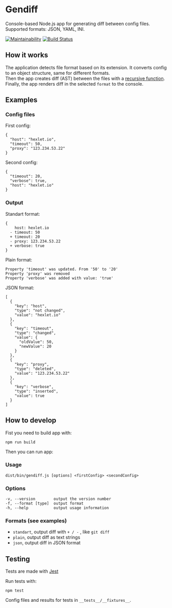 # Gendiff
Console-based Node.js app for generating diff between config files. Supported formats: JSON, YAML, INI.

[![Maintainability](https://api.codeclimate.com/v1/badges/40cf0c26816093b89911/maintainability)](https://codeclimate.com/github/fortymorgan/project-lvl2-s257/maintainability)
[![Build Status](https://travis-ci.org/fortymorgan/gendiff.svg?branch=master)](https://travis-ci.org/fortymorgan/gendiff)

## How it works

The application detects file format based on its extension. It converts config to an object structure, same for different formats.  
Then the app creates diff (AST) between the files with a [recursive function](https://github.com/fortymorgan/gendiff/blob/8ce34d2589c7f7a20ca3263f4360f7bcb3296375/src/index.js#L40). Finally, the app renders diff in the selected `format` to the console.

## Examples

### Config files

First config:
```
{
  "host": "hexlet.io",
  "timeout": 50,
  "proxy": "123.234.53.22"
}
```

Second config:
```
{
  "timeout": 20,
  "verbose": true,
  "host": "hexlet.io"
}
```

### Output

Standart format:
```
{
    host: hexlet.io
  - timeout: 50
  + timeout: 20
  - proxy: 123.234.53.22
  + verbose: true
}
```
Plain format:
```
Property 'timeout' was updated. From '50' to '20'
Property 'proxy' was removed
Property 'verbose' was added with value: 'true'
```
JSON format:
```
[
  {
    "key": "host",
    "type": "not changed",
    "value": "hexlet.io"
  },
  {
    "key": "timeout",
    "type": "changed",
    "value": {
      "oldValue": 50,
      "newValue": 20
    }
  },
  {
    "key": "proxy",
    "type": "deleted",
    "value": "123.234.53.22"
  },
  {
    "key": "verbose",
    "type": "inserted",
    "value": true
  }
]
```

## How to develop

Fist you need to build app with:
```
npm run build
```

Then you can run app:

### Usage
```
dist/bin/gendiff.js [options] <firstConfig> <secondConfig>
```

### Options
```
-v, --version        output the version number
-f, --format [type]  output format
-h, --help           output usage information
```

### Formats (see examples)
- `standart`, output diff with `+ / -` , like `git diff`
- `plain`, output diff as text strings
- `json`, output diff in JSON format

## Testing

Tests are made with [Jest](https://github.com/facebook/jest)

Run tests with:
```
npm test
```
Config files and results for tests in `__tests__/__fixtures__`.
